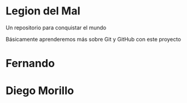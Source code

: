 # Legion del Mal
Un repositorio para conquistar el mundo

Básicamente aprenderemos más sobre Git y GitHub con este proyecto


# Fernando

# Diego Morillo